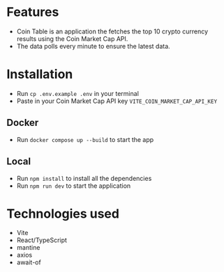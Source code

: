 # Features
- Coin Table is an application the fetches the top 10 crypto currency results using the Coin Market Cap API.
- The data polls every minute to ensure the latest data.

# Installation
- Run `cp .env.example .env` in your terminal
- Paste in your Coin Market Cap API key `VITE_COIN_MARKET_CAP_API_KEY`

## Docker
- Run `docker compose up --build` to start the app

## Local
- Run `npm install` to install all the dependencies
- Run `npm run dev` to start the application

# Technologies used
- Vite
- React/TypeScript
- mantine
- axios
- await-of
